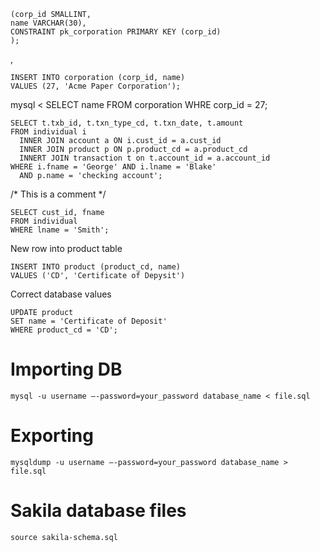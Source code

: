 ```CREATE TABLE corporation 
(corp_id SMALLINT, 
name VARCHAR(30), 
CONSTRAINT pk_corporation PRIMARY KEY (corp_id) 
);
```
,

```
INSERT INTO corporation (corp_id, name) 
VALUES (27, 'Acme Paper Corporation'); 
```

mysql < SELECT name FROM corporation WHRE corp_id = 27; 

```
SELECT t.txb_id, t.txn_type_cd, t.txn_date, t.amount 
FROM individual i 
  INNER JOIN account a ON i.cust_id = a.cust_id 
  INNER JOIN product p ON p.product_cd = a.product_cd 
  INNERT JOIN transaction t on t.account_id = a.account_id 
WHERE i.fname = 'George' AND i.lname = 'Blake'
  AND p.name = 'checking account'; 
 ```
 
  /* This is a comment */
  
  ```
  SELECT cust_id, fname 
  FROM individual 
  WHERE lname = 'Smith'; 
  ```

New row into product table 
```
INSERT INTO product (product_cd, name)
VALUES ('CD', 'Certificate of Depysit')
```
Correct database values 
```
UPDATE product 
SET name = 'Certificate of Deposit'
WHERE product_cd = 'CD'; 
```

# Importing DB 
```
mysql -u username –-password=your_password database_name < file.sql 
```

# Exporting
```
mysqldump -u username –-password=your_password database_name > file.sql
```

# Sakila database files 
```
source sakila-schema.sql
```

```
